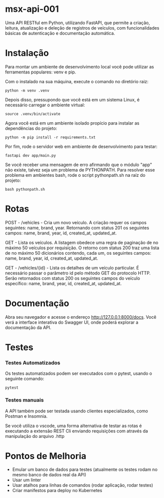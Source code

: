 # msx-api-001
Uma API RESTful em Python, utilizando FastAPI, que permite a criação, leitura, atualização e deleção de registros de veículos, com funcionalidades básicas de autenticação e documentação automática.

# Instalação

Para montar um ambiente de desenvolvimento local você pode utilizar as ferramentas populares: venv e pip.

Com o instalado na sua máquina, execute o comando no diretório raiz:

`python -m venv .venv`

Depois disso, pressupondo que você está em um sistema Linux, é necessário carregar o ambiente virtual:

`source .venv/bin/activate` 

Agora você está em um ambiente isolado propício para instalar as dependências do projeto:

`python -m pip install -r requirements.txt`

Por fim, rode o servidor web em ambiente de desenvolvimento para testar:

`fastapi dev app/main.py`

Se você receber uma mensagem de erro afirmando que o módulo "app" não existe, talvez seja um problema de PYTHONPATH.
Para resolver esse problema em ambientes bash, rode o script pythonpath.sh na raíz do projeto:

`bash pythonpath.sh`


# Rotas

POST - /vehicles - Cria um novo veículo. A criação requer os campos seguintes: name, brand, year. Retornando com status 201 os seguintes campos: name, brand, year, id, created_at, updated_at.

GET - Lista os veículos. A listagem obedece uma regra de paginação de no máximo 50 veículos por requisição. O retorno com status 200 traz uma lista de no máximo 50 dicionários contendo, cada um, os seguintes campos: name, brand, year, id, created_at, updated_at.

GET - /vehicles/{id} - Lista os detalhes de um veículo particular. É necessário passar o parâmetro id pelo método GET do protocolo HTTP. Serão retornados com status 200 os seguintes campos do veículo específico: name, brand, year, id, created_at, updated_at.

# Documentação

Abra seu navegador e acesse o endereço http://127.0.0.1:8000/docs. Você verá a interface interativa do Swagger UI, onde poderá explorar a documentação da API.


# Testes

### Testes Automatizados

Os testes automatizados podem ser executados com o pytest, usando o seguinte comando:

`pytest`

### Testes manuais

A API também pode ser testada usando clientes especializados, como Postman e Insomnia.

Se você utiliza o vscode, uma forma alternativa de testar as rotas é executando a extensão REST Cli enviando requisições com através da manipulação do arquivo .http

# Pontos de Melhoria

- Emular um banco de dados para testes (atualmente os testes rodam no mesmo banco de dados real da API)
- Usar um linter
- Usar atalhos para linhas de comandos (rodar aplicação, rodar testes)
- Criar manifestos para deploy no Kubernetes